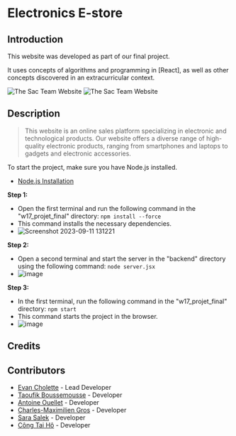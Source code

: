 # Electronics E-store

## Introduction

This website was developed as part of our final project.

It uses concepts of algorithms and programming in [React], as well as other concepts discovered in an extracurricular context.

![The Sac Team Website](https://blogger.googleusercontent.com/img/b/R29vZ2xl/AVvXsEhMo7k4GXmYeqVxe9iYij7knpvadSlApGRzfuthSrG8hePqPMtSzAIZ1OHtsZ8-jx9mLDEk9SKr5r2W8PfLY8rNPxD4yyjVDeZudRqMhp3XOPjlJeDTXgGnUuNFPDM-Qqdgcv9rlTNdmStGl4l0Qjt0_u8rB4XYwRuHnBYIfNJaHFz-XsEXRJYWHbHyPryq/s16000/home.png "The Sac Team Website")
![The Sac Team Website](https://blogger.googleusercontent.com/img/b/R29vZ2xl/AVvXsEjFBzn7UkMpXbxbpCFoIN767HZxvMe55c-4-h1AHZAsTZPZZxVARqhBk6ggk8rYDjAo5fjHkBK6bUUpz_QTSjTDOvI8DCKJFjMxnAKXqZTY-UMyIn72cTeut8A2gRdHBLQT_tXHY6mv56bBIOhQrcOE5ps5O2ZeumClcZYYimRWU-dI0Do8nhFwCVpoUCoL/s16000/products.png "The Sac Team Website")

## Description

> This website is an online sales platform specializing in electronic and technological products. Our website offers a diverse range of high-quality electronic products, ranging from smartphones and laptops to gadgets and electronic accessories.

To start the project, make sure you have Node.js installed.
- [Node.js Installation](https://nodejs.org/en?fbclid=IwAR20ORtU3s69wqZ4iFhMV-F6731OKrfbdJs2xgA7PxrgWYF4CpfHBM4Tmv0)

**Step 1:**
- Open the first terminal and run the following command in the "w17_projet_final" directory: `npm install --force`
- This command installs the necessary dependencies.
- ![Screenshot 2023-09-11 131221](https://github.com/EchoCodeInk/w17_projet_final/assets/143127630/fc6f5d20-497c-4f24-9fe7-d10a77322622)

**Step 2:**
- Open a second terminal and start the server in the "backend" directory using the following command: `node server.jsx`
- ![image](https://github.com/EchoCodeInk/w17_projet_final/assets/143127630/2073c716-7743-4493-96d6-529ce67c022a)

**Step 3:**
- In the first terminal, run the following command in the "w17_projet_final" directory: `npm start`
- This command starts the project in the browser.
- ![image](https://github.com/EchoCodeInk/w17_projet_final/assets/143127630/6600855c-8752-4884-9fca-44122180a8fb)

## Credits


## Contributors

- [Evan Cholette](https://github.com/EchoCodeInk) - Lead Developer
- [Taoufik Boussemousse](https://github.com/BoussemousseT) - Developer
- [Antoine Ouellet](https://github.com/TonyDude007) - Developer
- [Charles-Maximilien Gros](https://github.com/Charles-MaxGros) - Developer
- [Sara Salek](https://github.com/arasSalek) - Developer
- [Công Tai Hô](https://github.com/congtaiho) - Developer





